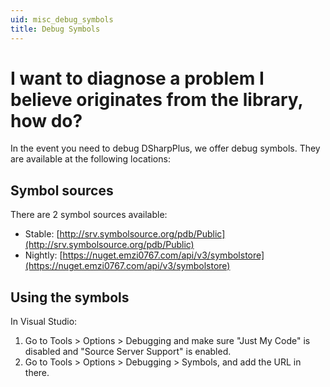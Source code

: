 ```yaml
---
uid: misc_debug_symbols
title: Debug Symbols
---
```


# I want to diagnose a problem I believe originates from the library, how do?

In the event you need to debug DSharpPlus, we offer debug symbols. They are available at the following locations:

## Symbol sources

There are 2 symbol sources available:

* Stable: [http://srv.symbolsource.org/pdb/Public](http://srv.symbolsource.org/pdb/Public)
* Nightly: [https://nuget.emzi0767.com/api/v3/symbolstore](https://nuget.emzi0767.com/api/v3/symbolstore)

## Using the symbols

In Visual Studio:
1. Go to Tools > Options > Debugging and make sure "Just My Code" is disabled and "Source Server Support" is enabled.
2. Go to Tools > Options > Debugging > Symbols, and add the URL in there.
